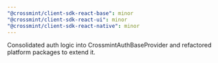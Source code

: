 ```yaml
---
"@crossmint/client-sdk-react-base": minor
"@crossmint/client-sdk-react-ui": minor
"@crossmint/client-sdk-react-native": minor
---
```


Consolidated auth logic into CrossmintAuthBaseProvider and refactored platform packages to extend it.